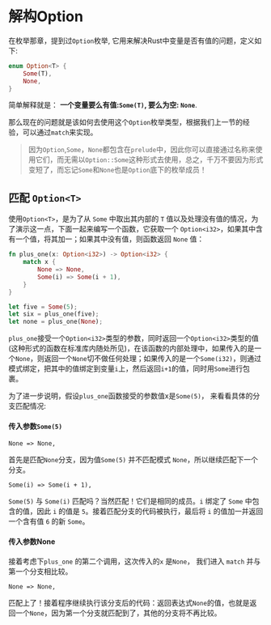 # 解构Option

在枚举那章，提到过`Option`枚举, 它用来解决Rust中变量是否有值的问题，定义如下:
```rust
enum Option<T> {
    Some(T),
    None,
}
```
简单解释就是： **一个变量要么有值:`Some(T)`, 要么为空: `None`**.

那么现在的问题就是该如何去使用这个`Option`枚举类型，根据我们上一节的经验，可以通过`match`来实现。

> 因为`Option`,`Some`，`None`都包含在`prelude`中，因此你可以直接通过名称来使用它们，而无需以`Option::Some`这种形式去使用，总之，千万不要因为形式变短了，而忘记`Some`和`None`也是`Option`底下的枚举成员！

## 匹配 `Option<T>`

使用`Option<T>`，是为了从 `Some` 中取出其内部的 `T` 值以及处理没有值的情况，为了演示这一点，下面一起来编写一个函数，它获取一个 `Option<i32>`，如果其中含有一个值，将其加一；如果其中没有值，则函数返回 `None` 值：

```rust
fn plus_one(x: Option<i32>) -> Option<i32> {
    match x {
        None => None,
        Some(i) => Some(i + 1),
    }
}

let five = Some(5);
let six = plus_one(five);
let none = plus_one(None);
```

`plus_one`接受一个`Option<i32>`类型的参数，同时返回一个`Option<i32>`类型的值(这种形式的函数在标准库内随处所见)，在该函数的内部处理中，如果传入的是一个`None`，则返回一个`None`切不做任何处理；如果传入的是一个`Some(i32)`，则通过模式绑定，把其中的值绑定到变量`i`上，然后返回`i+1`的值，同时用`Some`进行包裹。


为了进一步说明，假设`plus_one`函数接受的参数值x是`Some(5)`， 来看看具体的分支匹配情况:

#### 传入参数`Some(5)`
```rust,ignore
None => None,
```
首先是匹配`None`分支，因为值`Some(5)` 并不匹配模式 `None`，所以继续匹配下一个分支。

```rust,ignore
Some(i) => Some(i + 1),
```

`Some(5)` 与 `Some(i)` 匹配吗？当然匹配！它们是相同的成员。`i` 绑定了 `Some` 中包含的值，因此 `i` 的值是 `5`。接着匹配分支的代码被执行，最后将 `i` 的值加一并返回一个含有值 `6` 的新 `Some`。

#### 传入参数None
接着考虑下`plus_one` 的第二个调用，这次传入的`x` 是`None`， 我们进入 `match` 并与第一个分支相比较。

```rust,ignore
None => None,
```

匹配上了！接着程序继续执行该分支后的代码：返回表达式`None`的值，也就是返回一个`None`，因为第一个分支就匹配到了，其他的分支将不再比较。

